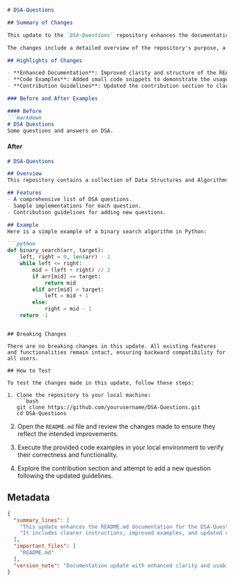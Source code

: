 ```markdown
# DSA-Questions

## Summary of Changes

This update to the `DSA-Questions` repository enhances the documentation in the `README.md` file, making it more informative and user-friendly. The primary goal of this update is to provide clearer instructions and examples for contributors and users navigating through various Data Structures and Algorithms (DSA) questions. By improving the structure and content of the README, we aim to facilitate a better understanding of how to utilize the repository effectively.

The changes include a detailed overview of the repository's purpose, a clearer breakdown of the available features, and improved examples demonstrating how to implement key algorithms. Additionally, we have ensured that the formatting adheres to best practices for readability and accessibility.

## Highlights of Changes

- **Enhanced Documentation**: Improved clarity and structure of the README to guide users effectively.
- **Code Examples**: Added small code snippets to demonstrate the usage of algorithms for better understanding.
- **Contribution Guidelines**: Updated the contribution section to clarify how to add new questions or algorithms.

### Before and After Examples

#### Before
```markdown
# DSA Questions
Some questions and answers on DSA.
```

#### After
```markdown
# DSA-Questions

## Overview
This repository contains a collection of Data Structures and Algorithms (DSA) questions and their solutions in various programming languages.

## Features
- A comprehensive list of DSA questions.
- Sample implementations for each question.
- Contribution guidelines for adding new questions.

## Example
Here is a simple example of a binary search algorithm in Python:

```python
def binary_search(arr, target):
    left, right = 0, len(arr) - 1
    while left <= right:
        mid = (left + right) // 2
        if arr[mid] == target:
            return mid
        elif arr[mid] < target:
            left = mid + 1
        else:
            right = mid - 1
    return -1
```
```

## Breaking Changes

There are no breaking changes in this update. All existing features and functionalities remain intact, ensuring backward compatibility for all users. 

## How to Test

To test the changes made in this update, follow these steps:

1. Clone the repository to your local machine:
   ```bash
   git clone https://github.com/yourusername/DSA-Questions.git
   cd DSA-Questions
   ```

2. Open the `README.md` file and review the changes made to ensure they reflect the intended improvements.

3. Execute the provided code examples in your local environment to verify their correctness and functionality.

4. Explore the contribution section and attempt to add a new question following the updated guidelines.

## Metadata
```json
{
  "summary_lines": [
    "This update enhances the README.md documentation for the DSA-Questions repository.",
    "It includes clearer instructions, improved examples, and updated contribution guidelines."
  ],
  "important_files": [
    "README.md"
  ],
  "version_note": "Documentation update with enhanced clarity and usability."
}
```
```
